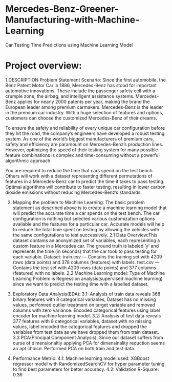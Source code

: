 # Mercedes-Benz-Greener-Manufacturing-with-Machine-Learning
Car Testing Time Predictions using Machine Learning Model

# Project overview:
1.DESCRIPTION
Problem Statement Scenario: Since the first automobile, the Benz Patent Motor Car in 1886, Mercedes-Benz has stood for important automotive innovations. These include the passenger safety cell with a crumple zone, the airbag, and intelligent assistance systems. Mercedes-Benz applies for nearly 2000 patents per year, making the brand the European leader among premium carmakers. Mercedes-Benz is the leader in the premium car industry. With a huge selection of features and options, customers can choose the customized Mercedes-Benz of their dreams.

To ensure the safety and reliability of every unique car configuration before they hit the road, the company’s engineers have developed a robust testing system. As one of the world’s biggest manufacturers of premium cars, safety and efficiency are paramount on Mercedes-Benz’s production lines. However, optimizing the speed of their testing system for many possible feature combinations is complex and time-consuming without a powerful algorithmic approach.

You are required to reduce the time that cars spend on the test bench. Others will work with a dataset representing different permutations of features in a Mercedes-Benz car to predict the time it takes to pass testing. Optimal algorithms will contribute to faster testing, resulting in lower carbon dioxide emissions without reducing Mercedes-Benz’s standards.

2. Mapping the problem to Machine Learning: The basic problem statement as described above is to create a machine learning model that will predict the accurate time a car spends on the test bench. The car configuration is nothing but selected various customization options available and the features for a particular car. Accurate models will help to reduce the total time spent on testing by allowing the vehicles with the same configurations to test successively.
  2.1 Data Overview:This dataset contains an anonymized set of variables, each representing a custom feature in a Mercedes car. The ground truth is labeled ‘y’ and       represents the time (in seconds) that the car took to pass testing for each variable.
      Dataset: train.csv — Contains the training set with 4209 rows (data points) and 378 columns (features) with labels.
               test.csv — Contains the test set with 4209 rows (data points) and 377 columns (features) with no labels.
  2.2 Machine Learning model: Type of Machine Learning Problem is Regression analysis(supervised machine learning) since we want to predict the testing time with a labelled dataset.
  
3. Exploratory Data Analysis(EDA):
   3.1: Analysis of train data reveals 368 binary features with 8 categorical variables, Dataset has no missing values, perfomred outlier treatment on target variable and removed columns with zero variance. Encoded categorical features using label encoder for machine learning model.
   3.2: Analysis of test data reveals 377 features with 8 categorical variables, dataset with no missing values, label encoded the categorical features and dropped the variables from test data as we have dropped them from train dataset.
   3.3 PCA(Principal Component Analysis): Since our dataset suffers from curse of dimensionaltiy applying PCA for dimensinality reduction seems an apt choice. Performed PCA on both train and test data.

4. Performance Metric:
   4.1: Machine learning model used: XGBoost regressor model with RandomizedSearchCV for hyper parameter tuning to find best parameters for better accuracy.
   4.2: Validation R-Square: 0.36
